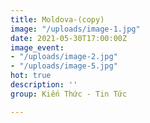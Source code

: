 ```yaml
---
title: Moldova-(copy)
image: "/uploads/image-1.jpg"
date: 2021-05-30T17:00:00Z
image_event:
- "/uploads/image-2.jpg"
- "/uploads/image-5.jpg"
hot: true
description: ''
group: Kiến Thức - Tin Tức

---
```

